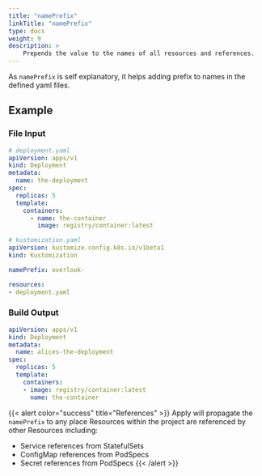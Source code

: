 ```yaml
---
title: "namePrefix"
linkTitle: "namePrefix"
type: docs
weight: 9
description: >
    Prepends the value to the names of all resources and references.
---
```


As `namePrefix` is self explanatory, it helps adding prefix to names in the defined yaml files.

## Example

### File Input

```yaml
# deployment.yaml
apiVersion: apps/v1
kind: Deployment
metadata:
  name: the-deployment
spec:
  replicas: 5
  template:
    containers:
      - name: the-container
        image: registry/container:latest
```

```yaml
# kustomization.yaml
apiVersion: kustomize.config.k8s.io/v1beta1
kind: Kustomization

namePrefix: overlook-

resources:
- deployment.yaml

```

### Build Output

```yaml
apiVersion: apps/v1
kind: Deployment
metadata:
  name: alices-the-deployment
spec:
  replicas: 5
  template:
    containers:
    - image: registry/container:latest
      name: the-container
```

{{< alert color="success" title="References" >}}
Apply will propagate the `namePrefix` to any place Resources within the project are referenced by other Resources
including:

- Service references from StatefulSets
- ConfigMap references from PodSpecs
- Secret references from PodSpecs
{{< /alert >}}